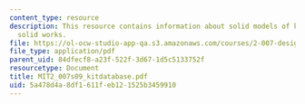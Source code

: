 ```yaml
---
content_type: resource
description: This resource contains information about solid models of kit parts in
  solid works.
file: https://ol-ocw-studio-app-qa.s3.amazonaws.com/courses/2-007-design-and-manufacturing-i-spring-2009/5a478d4a8df1611feb121525b3459910_MIT2_007s09_kitdatabase.pdf
file_type: application/pdf
parent_uid: 84dfecf8-a23f-522f-3d67-1d5c5133752f
resourcetype: Document
title: MIT2_007s09_kitdatabase.pdf
uid: 5a478d4a-8df1-611f-eb12-1525b3459910
---
```

